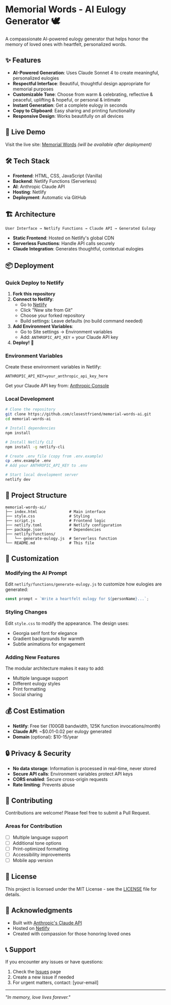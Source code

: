 # Memorial Words - AI Eulogy Generator 🕊️

A compassionate AI-powered eulogy generator that helps honor the memory of loved ones with heartfelt, personalized words.

## ✨ Features

- **AI-Powered Generation**: Uses Claude Sonnet 4 to create meaningful, personalized eulogies
- **Respectful Interface**: Beautiful, thoughtful design appropriate for memorial purposes
- **Customizable Tone**: Choose from warm & celebrating, reflective & peaceful, uplifting & hopeful, or personal & intimate
- **Instant Generation**: Get a complete eulogy in seconds
- **Copy to Clipboard**: Easy sharing and printing functionality
- **Responsive Design**: Works beautifully on all devices

## 🚀 Live Demo

Visit the live site: [Memorial Words](https://memorial-words-ai.netlify.app) *(will be available after deployment)*

## 🛠️ Tech Stack

- **Frontend**: HTML, CSS, JavaScript (Vanilla)
- **Backend**: Netlify Functions (Serverless)
- **AI**: Anthropic Claude API
- **Hosting**: Netlify
- **Deployment**: Automatic via GitHub

## 🏗️ Architecture

```
User Interface → Netlify Functions → Claude API → Generated Eulogy
```

- **Static Frontend**: Hosted on Netlify's global CDN
- **Serverless Functions**: Handle API calls securely
- **Claude Integration**: Generates thoughtful, contextual eulogies

## 📦 Deployment

### Quick Deploy to Netlify

1. **Fork this repository**
2. **Connect to Netlify**:
   - Go to [Netlify](https://netlify.com)
   - Click "New site from Git"
   - Choose your forked repository
   - Build settings: Leave defaults (no build command needed)
3. **Add Environment Variables**:
   - Go to Site settings → Environment variables
   - Add: `ANTHROPIC_API_KEY` = your Claude API key
4. **Deploy!** 🎉

### Environment Variables

Create these environment variables in Netlify:

```
ANTHROPIC_API_KEY=your_anthropic_api_key_here
```

Get your Claude API key from: [Anthropic Console](https://console.anthropic.com)

### Local Development

```bash
# Clone the repository
git clone https://github.com/closestfriend/memorial-words-ai.git
cd memorial-words-ai

# Install dependencies
npm install

# Install Netlify CLI
npm install -g netlify-cli

# Create .env file (copy from .env.example)
cp .env.example .env
# Add your ANTHROPIC_API_KEY to .env

# Start local development server
netlify dev
```

## 📁 Project Structure

```
memorial-words-ai/
├── index.html              # Main interface
├── style.css               # Styling
├── script.js               # Frontend logic
├── netlify.toml            # Netlify configuration
├── package.json            # Dependencies
├── netlify/functions/
│   └── generate-eulogy.js  # Serverless function
└── README.md               # This file
```

## 🎨 Customization

### Modifying the AI Prompt

Edit `netlify/functions/generate-eulogy.js` to customize how eulogies are generated:

```javascript
const prompt = `Write a heartfelt eulogy for ${personName}...`;
```

### Styling Changes

Edit `style.css` to modify the appearance. The design uses:
- Georgia serif font for elegance
- Gradient backgrounds for warmth
- Subtle animations for engagement

### Adding New Features

The modular architecture makes it easy to add:
- Multiple language support
- Different eulogy styles
- Print formatting
- Social sharing

## 💰 Cost Estimation

- **Netlify**: Free tier (100GB bandwidth, 125K function invocations/month)
- **Claude API**: ~$0.01-0.02 per eulogy generated
- **Domain** (optional): $10-15/year

## 🔒 Privacy & Security

- **No data storage**: Information is processed in real-time, never stored
- **Secure API calls**: Environment variables protect API keys
- **CORS enabled**: Secure cross-origin requests
- **Rate limiting**: Prevents abuse

## 🤝 Contributing

Contributions are welcome! Please feel free to submit a Pull Request.

### Areas for Contribution

- [ ] Multiple language support
- [ ] Additional tone options
- [ ] Print-optimized formatting
- [ ] Accessibility improvements
- [ ] Mobile app version

## 📄 License

This project is licensed under the MIT License - see the [LICENSE](LICENSE) file for details.

## 🙏 Acknowledgments

- Built with [Anthropic's Claude API](https://anthropic.com)
- Hosted on [Netlify](https://netlify.com)
- Created with compassion for those honoring loved ones

## 📞 Support

If you encounter any issues or have questions:

1. Check the [Issues](https://github.com/closestfriend/memorial-words-ai/issues) page
2. Create a new issue if needed
3. For urgent matters, contact: [your-email]

---

*"In memory, love lives forever."*